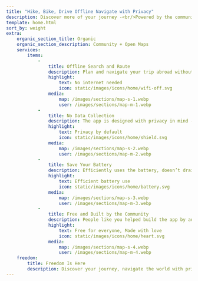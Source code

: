 ```yaml
---
title: "Hike, Bike, Drive Offline Navigate with Privacy"
description: Discover more of your journey -<br/>Powered by the community
template: home.html
sort_by: weight
extra:
    organic_section_title: Organic
    organic_section_description: Community + Open Maps
    services:
        items:
            -
                title: Offline Search and Route
                description: Plan and navigate your trip abroad without the need for mobile data, and search waypoints while on a distant hike.
                highlight:
                    text: No internet needed
                    icon: static/images/icons/home/wifi-off.svg
                media:
                    map: /images/sections/map-s-1.webp
                    user: /images/sections/map-m-1.webp
            -
                title: No Data Collection
                description: The app is designed with privacy in mind - does not identify people, does not track you, and does not collect any information.
                highlight:
                    text: Privacy by default
                    icon: static/images/icons/home/shield.svg
                media:
                    map: /images/sections/map-s-2.webp
                    user: /images/sections/map-m-2.webp
            -
                title: Save Your Battery
                description: Efficiently uses the battery, doesn’t drain your battery like other navigation apps.
                highlight:
                    text: Efficient battery use
                    icon: static/images/icons/home/battery.svg
                media:
                    map: /images/sections/map-s-3.webp
                    user: /images/sections/map-m-3.webp
            -
                title: Free and Built by the Community
                description: People like you helped build the app by adding locations to <span class="text-icon"><svg viewBox="0 0 19 19"><use href="#icon-open-street-map"></use></svg> [OpenStreetMap](https://openstreetmap.org)</span>, giving feedback on features, and contributing code on Codeberg in the open-source community.
                highlight:
                    text: Free for everyone, Made with love
                    icon: static/images/icons/home/heart.svg
                media:
                    map: /images/sections/map-s-4.webp
                    user: /images/sections/map-m-4.webp
    freedom:                
        title: Freedom Is Here
        description: Discover your journey, navigate the world with privacy and community at the forefront.
---
```

